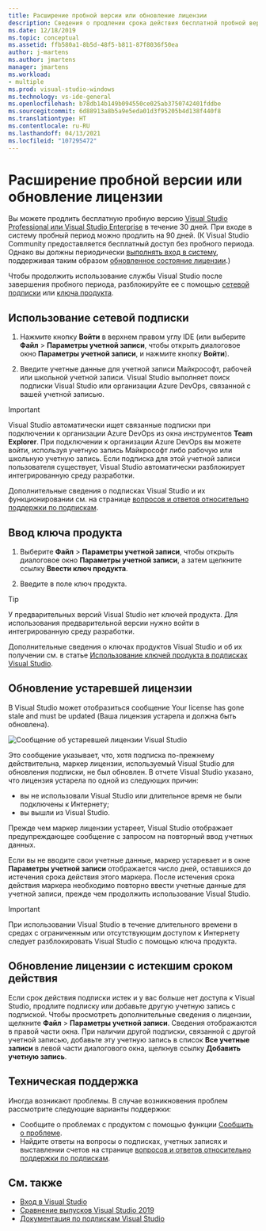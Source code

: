 ```yaml
---
title: Расширение пробной версии или обновление лицензии
description: Сведения о продлении срока действия бесплатной пробной версии Visual Studio, об использовании сетевой подписки или ключа продукта для разблокировки Visual Studio, а также об обновлении устаревшей или просроченной лицензии.
ms.date: 12/18/2019
ms.topic: conceptual
ms.assetid: ffb580a1-8b5d-48f5-b811-87f8036f50ea
author: j-martens
ms.author: jmartens
manager: jmartens
ms.workload:
- multiple
ms.prod: visual-studio-windows
ms.technology: vs-ide-general
ms.openlocfilehash: b78db14b149b094550ce025ab3750742401fddbe
ms.sourcegitcommit: 6d88913a8b5a9e5eda01d3f95205b4d138f440f8
ms.translationtype: HT
ms.contentlocale: ru-RU
ms.lasthandoff: 04/13/2021
ms.locfileid: "107295472"
---
```

# <a name="extend-a-trial-version-or-update-a-license"></a>Расширение пробной версии или обновление лицензии

Вы можете продлить бесплатную пробную версию [Visual Studio Professional или Visual Studio Enterprise](https://visualstudio.microsoft.com/vs/compare/) в течение 30 дней. При входе в систему пробный период можно продлить на 90 дней. (К Visual Studio Community предоставляется бесплатный доступ без пробного периода. Однако вы должны периодически [выполнять вход в систему](signing-in-to-visual-studio.md), поддерживая таким образом [обновленное состояние лицензии](#update-a-stale-license).)

Чтобы продолжить использование службы Visual Studio после завершения пробного периода, разблокируйте ее с помощью [сетевой подписки](#use-an-online-subscription) или [ключа продукта](#enter-a-product-key).

## <a name="use-an-online-subscription"></a>Использование сетевой подписки

1. Нажмите кнопку **Войти** в верхнем правом углу IDE (или выберите **Файл** > **Параметры учетной записи**, чтобы открыть диалоговое окно **Параметры учетной записи**, и нажмите кнопку **Войти**).

1. Введите учетные данные для учетной записи Майкрософт, рабочей или школьной учетной записи. Visual Studio выполняет поиск подписки Visual Studio или организации Azure DevOps, связанной с вашей учетной записью.

> [!IMPORTANT]
> Visual Studio автоматически ищет связанные подписки при подключении к организации Azure DevOps из окна инструментов **Team Explorer**. При подключении к организации Azure DevOps вы можете войти, используя учетную запись Майкрософт либо рабочую или школьную учетную запись. Если подписка для этой учетной записи пользователя существует, Visual Studio автоматически разблокирует интегрированную среду разработки.

Дополнительные сведения о подписках Visual Studio и их функционировании см. на странице [вопросов и ответов относительно поддержки по подпискам](https://visualstudio.microsoft.com/subscriptions/support/).

## <a name="enter-a-product-key"></a>Ввод ключа продукта

1. Выберите **Файл** > **Параметры учетной записи**, чтобы открыть диалоговое окно **Параметры учетной записи**, а затем щелкните ссылку **Ввести ключ продукта**.

1. Введите в поле ключ продукта.

> [!TIP]
> У предварительных версий Visual Studio нет ключей продукта. Для использования предварительной версии нужно войти в интегрированную среду разработки.

Дополнительные сведения о ключах продуктов Visual Studio и об их получении см. в статье [Использование ключей продукта в подписках Visual Studio](/visualstudio/subscriptions/product-keys).

## <a name="update-a-stale-license"></a>Обновление устаревшей лицензии

В Visual Studio может отобразиться сообщение Your license has gone stale and must be updated (Ваша лицензия устарела и должна быть обновлена).

![Сообщение об устаревшей лицензии Visual Studio](../ide/media/vs2017_stale-license.png)

Это сообщение указывает, что, хотя подписка по-прежнему действительна, маркер лицензии, используемый Visual Studio для обновления подписки, не был обновлен. В отчете Visual Studio указано, что лицензия устарела по одной из следующих причин:

* вы не использовали Visual Studio или длительное время не были подключены к Интернету;
* вы вышли из Visual Studio.

Прежде чем маркер лицензии устареет, Visual Studio отображает предупреждающее сообщение с запросом на повторный ввод учетных данных.

Если вы не вводите свои учетные данные, маркер устаревает и в окне **Параметры учетной записи** отображается число дней, оставшихся до истечения срока действия этого маркера. После истечения срока действия маркера необходимо повторно ввести учетные данные для учетной записи, прежде чем продолжить использование Visual Studio.

> [!Important]
> При использовании Visual Studio в течение длительного времени в средах с ограниченным или отсутствующим доступом к Интернету следует разблокировать Visual Studio с помощью ключа продукта.

## <a name="update-an-expired-license"></a>Обновление лицензии с истекшим сроком действия

Если срок действия подписки истек и у вас больше нет доступа к Visual Studio, продлите подписку или добавьте другую учетную запись с подпиской. Чтобы просмотреть дополнительные сведения о лицензии, щелкните **Файл** > **Параметры учетной записи**. Сведения отображаются в правой части окна. При наличии другой подписки, связанной с другой учетной записью, добавьте эту учетную запись в список **Все учетные записи** в левой части диалогового окна, щелкнув ссылку **Добавить учетную запись**.

## <a name="get-support"></a>Техническая поддержка

Иногда возникают проблемы. В случае возникновения проблем рассмотрите следующие варианты поддержки:

* Сообщите о проблемах с продуктом с помощью функции [Сообщить о проблеме](how-to-report-a-problem-with-visual-studio.md).
* Найдите ответы на вопросы о подписках, учетных записях и выставлении счетов на странице [вопросов и ответов относительно поддержки по подпискам](https://visualstudio.microsoft.com/subscriptions/support/).

## <a name="see-also"></a>См. также

* [Вход в Visual Studio](../ide/signing-in-to-visual-studio.md)
* [Сравнение выпусков Visual Studio 2019](https://visualstudio.microsoft.com/vs/compare/)
* [Документация по подпискам Visual Studio](/visualstudio/subscriptions/)
